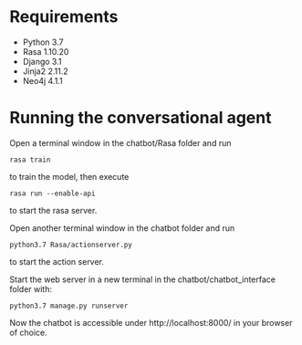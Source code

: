 # Requirements

- Python 3.7
- Rasa 1.10.20
- Django 3.1
- Jinja2 2.11.2
- Neo4j 4.1.1

# Running the conversational agent

Open a terminal window in the chatbot/Rasa folder and run
```
rasa train
```
to train the model, then execute
```
rasa run --enable-api
```
to start the rasa server.

Open another terminal window in the chatbot folder and run
```
python3.7 Rasa/actionserver.py
```
to start the action server.

Start the web server in a new terminal in the chatbot/chatbot_interface folder with:
```
python3.7 manage.py runserver
```

Now the chatbot is accessible under http://localhost:8000/ in your browser of choice.
